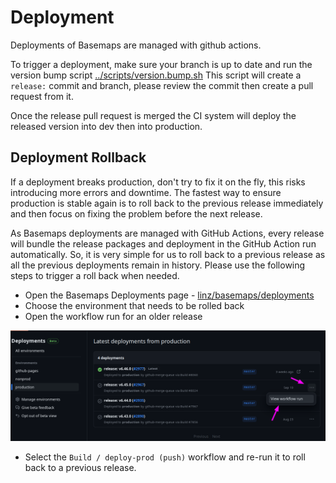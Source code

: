 # Deployment

Deployments of Basemaps are managed with github actions.

To trigger a deployment, make sure your branch is up to date and run the version bump script [../scripts/version.bump.sh](https://github.com/linz/basemaps/blob/master/scripts/version.bump.sh)
This script will create a `release:` commit and branch, please review the commit then create a pull request from it.

Once the release pull request is merged the CI system will deploy the released version into dev then into production.

## Deployment Rollback

If a deployment breaks production, don't try to fix it on the fly, this risks introducing more errors and downtime. The fastest way to ensure production is stable again is to roll back to the previous release immediately and then focus on fixing the problem before the next release.

As Basemaps deployments are managed with GitHub Actions, every release will bundle the release packages and deployment in the GitHub Action run automatically. So, it is very simple for us to roll back to a previous release as all the previous deployments remain in history. Please use the following steps to trigger a roll back when needed.

- Open the Basemaps Deployments page - [linz/basemaps/deployments](https://github.com/linz/basemaps/deployments)
- Choose the environment that needs to be rolled back
- Open the workflow run for an older release

![Workflow runs for older releases](./static/workflow-run.png)

- Select the `Build / deploy-prod (push)` workflow and re-run it to roll back to a previous release.

